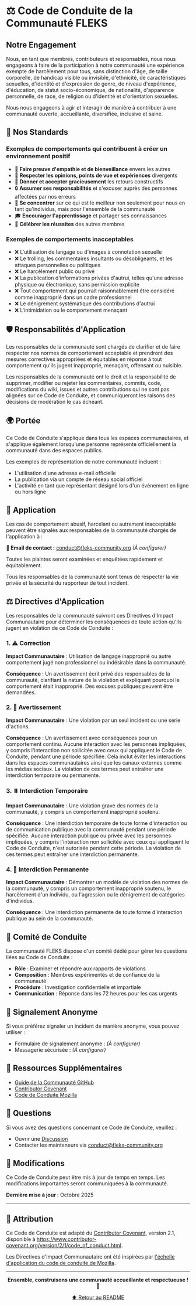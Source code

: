 # ⚖️ Code de Conduite de la Communauté FLEKS

## Notre Engagement

Nous, en tant que membres, contributeurs et responsables, nous nous engageons à faire de la participation à notre communauté une expérience exempte de harcèlement pour tous, sans distinction d'âge, de taille corporelle, de handicap visible ou invisible, d'ethnicité, de caractéristiques sexuelles, d'identité et d'expression de genre, de niveau d'expérience, d'éducation, de statut socio-économique, de nationalité, d'apparence personnelle, de race, de religion ou d'identité et d'orientation sexuelles.

Nous nous engageons à agir et interagir de manière à contribuer à une communauté ouverte, accueillante, diversifiée, inclusive et saine.

## 🌟 Nos Standards

### Exemples de comportements qui contribuent à créer un environnement positif

- 🤝 **Faire preuve d'empathie et de bienveillance** envers les autres
- 💂 **Respecter les opinions, points de vue et expériences** divergents
- 💬 **Donner et accepter gracieusement** les retours constructifs
- 🔒 **Assumer ses responsabilités** et s'excuser auprès des personnes affectées par nos erreurs
- 🎯 **Se concentrer** sur ce qui est le meilleur non seulement pour nous en tant qu'individus, mais pour l'ensemble de la communauté
- 🎓 **Encourager l'apprentissage** et partager ses connaissances
- 🎉 **Célébrer les réussites** des autres membres

### Exemples de comportements inacceptables

- ❌ L'utilisation de langage ou d'images à connotation sexuelle
- ❌ Le trolling, les commentaires insultants ou désobligeants, et les attaques personnelles ou politiques
- ❌ Le harcèlement public ou privé
- ❌ La publication d'informations privées d'autrui, telles qu'une adresse physique ou électronique, sans permission explicite
- ❌ Tout comportement qui pourrait raisonnablement être considéré comme inapproprié dans un cadre professionnel
- ❌ Le dénigrement systématique des contributions d'autrui
- ❌ L'intimidation ou le comportement menaçant

## 🛡️ Responsabilités d'Application

Les responsables de la communauté sont chargés de clarifier et de faire respecter nos normes de comportement acceptable et prendront des mesures correctives appropriées et équitables en réponse à tout comportement qu'ils jugent inapproprié, menaçant, offensant ou nuisible.

Les responsables de la communauté ont le droit et la responsabilité de supprimer, modifier ou rejeter les commentaires, commits, code, modifications du wiki, issues et autres contributions qui ne sont pas alignées sur ce Code de Conduite, et communiqueront les raisons des décisions de modération le cas échéant.

## 🌍 Portée

Ce Code de Conduite s'applique dans tous les espaces communautaires, et s'applique également lorsqu'une personne représente officiellement la communauté dans des espaces publics.

Les exemples de représentation de notre communauté incluent :
- L'utilisation d'une adresse e-mail officielle
- La publication via un compte de réseau social officiel
- L'activité en tant que représentant désigné lors d'un événement en ligne ou hors ligne

## 🚨 Application

Les cas de comportement abusif, harcelant ou autrement inacceptable peuvent être signalés aux responsables de la communauté chargés de l'application à :

**📧 Email de contact :** conduct@fleks-community.org *(À configurer)*

Toutes les plaintes seront examinées et enquêtées rapidement et équitablement.

Tous les responsables de la communauté sont tenus de respecter la vie privée et la sécurité du rapporteur de tout incident.

## ⚖️ Directives d'Application

Les responsables de la communauté suivront ces Directives d'Impact Communautaire pour déterminer les conséquences de toute action qu'ils jugent en violation de ce Code de Conduite :

### 1. ⚠️ Correction

**Impact Communautaire** : Utilisation de langage inapproprié ou autre comportement jugé non professionnel ou indésirable dans la communauté.

**Conséquence** : Un avertissement écrit privé des responsables de la communauté, clarifiant la nature de la violation et expliquant pourquoi le comportement était inapproprié. Des excuses publiques peuvent être demandées.

### 2. 🚫 Avertissement

**Impact Communautaire** : Une violation par un seul incident ou une série d'actions.

**Conséquence** : Un avertissement avec conséquences pour un comportement continu. Aucune interaction avec les personnes impliquées, y compris l'interaction non sollicitée avec ceux qui appliquent le Code de Conduite, pendant une période spécifiée. Cela inclut éviter les interactions dans les espaces communautaires ainsi que les canaux externes comme les médias sociaux. La violation de ces termes peut entraîner une interdiction temporaire ou permanente.

### 3. ⏸️ Interdiction Temporaire

**Impact Communautaire** : Une violation grave des normes de la communauté, y compris un comportement inapproprié soutenu.

**Conséquence** : Une interdiction temporaire de toute forme d'interaction ou de communication publique avec la communauté pendant une période spécifiée. Aucune interaction publique ou privée avec les personnes impliquées, y compris l'interaction non sollicitée avec ceux qui appliquent le Code de Conduite, n'est autorisée pendant cette période. La violation de ces termes peut entraîner une interdiction permanente.

### 4. 🚫 Interdiction Permanente

**Impact Communautaire** : Démontrer un modèle de violation des normes de la communauté, y compris un comportement inapproprié soutenu, le harcèlement d'un individu, ou l'agression ou le dénigrement de catégories d'individus.

**Conséquence** : Une interdiction permanente de toute forme d'interaction publique au sein de la communauté.

## 👥 Comité de Conduite

La communauté FLEKS dispose d'un comité dédié pour gérer les questions liées au Code de Conduite :

- **Rôle** : Examiner et répondre aux rapports de violations
- **Composition** : Membres expérimentés et de confiance de la communauté
- **Procédure** : Investigation confidentielle et impartiale
- **Communication** : Réponse dans les 72 heures pour les cas urgents

## 📝 Signalement Anonyme

Si vous préférez signaler un incident de manière anonyme, vous pouvez utiliser :
- Formulaire de signalement anonyme : *(À configurer)*
- Messagerie sécurisée : *(À configurer)*

## 🔗 Ressources Supplémentaires

- [Guide de la Communauté GitHub](https://docs.github.com/articles/github-community-guidelines)
- [Contributor Covenant](https://www.contributor-covenant.org/)
- [Code de Conduite Mozilla](https://www.mozilla.org/en-US/about/governance/policies/participation/)

## 💬 Questions

Si vous avez des questions concernant ce Code de Conduite, veuillez :
- Ouvrir une [Discussion](../../discussions)
- Contacter les mainteneurs via conduct@fleks-community.org

## 🔄 Modifications

Ce Code de Conduite peut être mis à jour de temps en temps. Les modifications importantes seront communiquées à la communauté.

**Dernière mise à jour :** Octobre 2025

---

## 💖 Attribution

Ce Code de Conduite est adapté du [Contributor Covenant](https://www.contributor-covenant.org), version 2.1, disponible à https://www.contributor-covenant.org/version/2/1/code_of_conduct.html.

Les Directives d'Impact Communautaire ont été inspirées par [l'échelle d'application du code de conduite de Mozilla](https://github.com/mozilla/diversity).

---

<div align="center">

**Ensemble, construisons une communauté accueillante et respectueuse ! 🌟**

[⬆ Retour au README](README.md)

</div>

